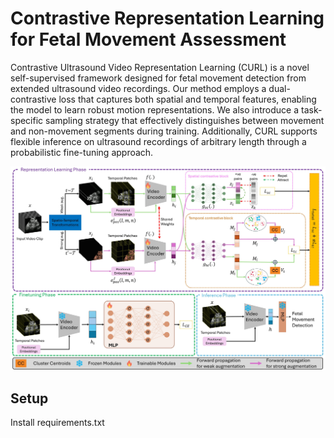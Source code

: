 # Contrastive Representation Learning for Fetal Movement Assessment

Contrastive Ultrasound Video Representation Learning (CURL) is a novel self-supervised framework designed for fetal movement detection from extended ultrasound video recordings. Our method employs a dual-contrastive loss that captures both spatial and temporal features, enabling the model to learn robust motion representations. We also introduce a task-specific sampling strategy that effectively distinguishes between movement and non-movement segments during training. Additionally, CURL supports flexible inference on ultrasound recordings of arbitrary length through a probabilistic fine-tuning approach.

![alt text](/screens/framework.jpg)

## Setup

Install requirements.txt
